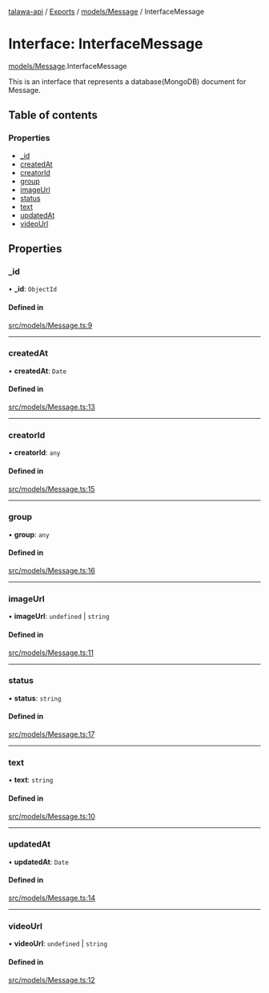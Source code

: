[talawa-api](../README.md) / [Exports](../modules.md) / [models/Message](../modules/models_Message.md) / InterfaceMessage

# Interface: InterfaceMessage

[models/Message](../modules/models_Message.md).InterfaceMessage

This is an interface that represents a database(MongoDB) document for Message.

## Table of contents

### Properties

- [\_id](models_Message.InterfaceMessage.md#_id)
- [createdAt](models_Message.InterfaceMessage.md#createdat)
- [creatorId](models_Message.InterfaceMessage.md#creatorid)
- [group](models_Message.InterfaceMessage.md#group)
- [imageUrl](models_Message.InterfaceMessage.md#imageurl)
- [status](models_Message.InterfaceMessage.md#status)
- [text](models_Message.InterfaceMessage.md#text)
- [updatedAt](models_Message.InterfaceMessage.md#updatedat)
- [videoUrl](models_Message.InterfaceMessage.md#videourl)

## Properties

### \_id

• **\_id**: `ObjectId`

#### Defined in

[src/models/Message.ts:9](https://github.com/PalisadoesFoundation/talawa-api/blob/d38198a/src/models/Message.ts#L9)

___

### createdAt

• **createdAt**: `Date`

#### Defined in

[src/models/Message.ts:13](https://github.com/PalisadoesFoundation/talawa-api/blob/d38198a/src/models/Message.ts#L13)

___

### creatorId

• **creatorId**: `any`

#### Defined in

[src/models/Message.ts:15](https://github.com/PalisadoesFoundation/talawa-api/blob/d38198a/src/models/Message.ts#L15)

___

### group

• **group**: `any`

#### Defined in

[src/models/Message.ts:16](https://github.com/PalisadoesFoundation/talawa-api/blob/d38198a/src/models/Message.ts#L16)

___

### imageUrl

• **imageUrl**: `undefined` \| `string`

#### Defined in

[src/models/Message.ts:11](https://github.com/PalisadoesFoundation/talawa-api/blob/d38198a/src/models/Message.ts#L11)

___

### status

• **status**: `string`

#### Defined in

[src/models/Message.ts:17](https://github.com/PalisadoesFoundation/talawa-api/blob/d38198a/src/models/Message.ts#L17)

___

### text

• **text**: `string`

#### Defined in

[src/models/Message.ts:10](https://github.com/PalisadoesFoundation/talawa-api/blob/d38198a/src/models/Message.ts#L10)

___

### updatedAt

• **updatedAt**: `Date`

#### Defined in

[src/models/Message.ts:14](https://github.com/PalisadoesFoundation/talawa-api/blob/d38198a/src/models/Message.ts#L14)

___

### videoUrl

• **videoUrl**: `undefined` \| `string`

#### Defined in

[src/models/Message.ts:12](https://github.com/PalisadoesFoundation/talawa-api/blob/d38198a/src/models/Message.ts#L12)
